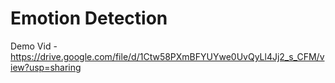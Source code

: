 # Emotion Detection

Demo Vid - https://drive.google.com/file/d/1Ctw58PXmBFYUYwe0UvQyLl4Jj2_s_CFM/view?usp=sharing
